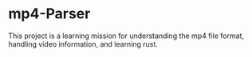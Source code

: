 # mp4-Parser

This project is a learning mission for understanding the mp4 file format, handling video information, and learning rust.